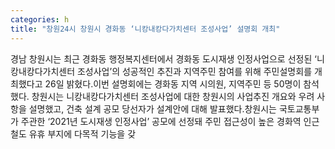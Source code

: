 ```yaml
---
categories: h
title: "창원24시 창원시 경화동 ‘니캉내캉다가치센터 조성사업’ 설명회 개최"
---
```

경남 창원시는 최근 경화동 행정복지센터에서 경화동 도시재생 인정사업으로 선정된 ‘니캉내캉다가치센터 조성사업’의 성공적인 추진과 지역주민 참여를 위해 주민설명회를 개최했다고 26일 밝혔다.이번 설명회에는 경화동 지역 시의원, 지역주민 등 50명이 참석했다. 창원시는 니캉내캉다가치센터 조성사업에 대한 창원시의 사업추진 개요와 우려 사항을 설명했고, 건축 설계 공모 당선자가 설계안에 대해 발표했다.창원시는 국토교통부가 주관한 ‘2021년 도시재생 인정사업’ 공모에 선정돼 주민 접근성이 높은 경화역 인근 철도 유휴 부지에 다목적 기능을 갖